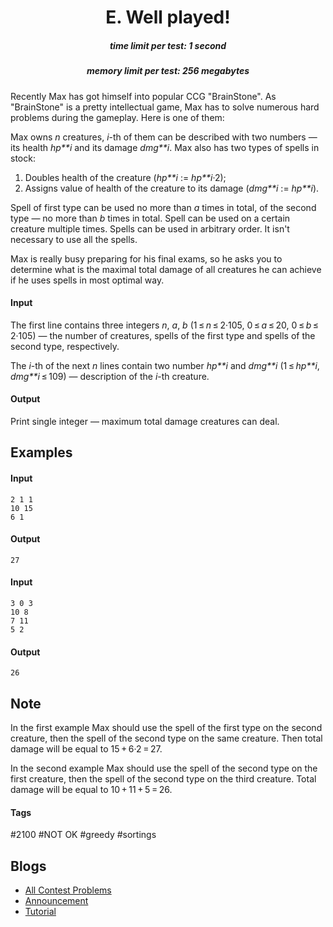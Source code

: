 <h1 style='text-align: center;'> E. Well played!</h1>

<h5 style='text-align: center;'>time limit per test: 1 second</h5>
<h5 style='text-align: center;'>memory limit per test: 256 megabytes</h5>

Recently Max has got himself into popular CCG "BrainStone". As "BrainStone" is a pretty intellectual game, Max has to solve numerous hard problems during the gameplay. Here is one of them:

Max owns *n* creatures, *i*-th of them can be described with two numbers — its health *hp**i* and its damage *dmg**i*. Max also has two types of spells in stock:

1. Doubles health of the creature (*hp**i* := *hp**i*·2);
2. Assigns value of health of the creature to its damage (*dmg**i* := *hp**i*).

Spell of first type can be used no more than *a* times in total, of the second type — no more than *b* times in total. Spell can be used on a certain creature multiple times. Spells can be used in arbitrary order. It isn't necessary to use all the spells.

Max is really busy preparing for his final exams, so he asks you to determine what is the maximal total damage of all creatures he can achieve if he uses spells in most optimal way.

#### Input

The first line contains three integers *n*, *a*, *b* (1 ≤ *n* ≤ 2·105, 0 ≤ *a* ≤ 20, 0 ≤ *b* ≤ 2·105) — the number of creatures, spells of the first type and spells of the second type, respectively.

The *i*-th of the next *n* lines contain two number *hp**i* and *dmg**i* (1 ≤ *hp**i*, *dmg**i* ≤ 109) — description of the *i*-th creature.

#### Output

Print single integer — maximum total damage creatures can deal.

## Examples

#### Input


```text
2 1 1  
10 15  
6 1  

```
#### Output


```text
27  

```
#### Input


```text
3 0 3  
10 8  
7 11  
5 2  

```
#### Output


```text
26  

```
## Note

In the first example Max should use the spell of the first type on the second creature, then the spell of the second type on the same creature. Then total damage will be equal to 15 + 6·2 = 27.

In the second example Max should use the spell of the second type on the first creature, then the spell of the second type on the third creature. Total damage will be equal to 10 + 11 + 5 = 26.



#### Tags 

#2100 #NOT OK #greedy #sortings 

## Blogs
- [All Contest Problems](../Educational_Codeforces_Round_43_(Rated_for_Div._2).md)
- [Announcement](../blogs/Announcement.md)
- [Tutorial](../blogs/Tutorial.md)
